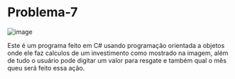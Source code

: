 # Problema-7
![image](https://github.com/VitorVargass/Problema-7/assets/121463179/e826109e-d688-4a47-bfa0-83eb298f419a)

Este é um programa feito em C# usando programação orientada a objetos onde ele faz calculos de um investimento como mostrado na imagem, além de tudo o usuário pode digitar um valor para resgate e também qual o mês queu será feito essa ação.
